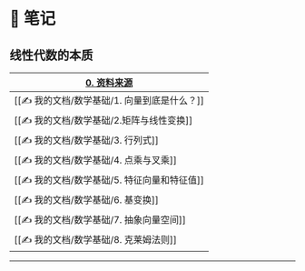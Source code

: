 # 📒 笔记

## 线性代数的本质

| [0. 资料来源](✍️%20我的文档/数学基础/0.%20资料来源.md) |
| -------------------------------------- |
| [[✍️ 我的文档/数学基础/1. 向量到底是什么？]]           |
| [[✍️ 我的文档/数学基础/2.矩阵与线性变换]]             |
| [[✍️ 我的文档/数学基础/3. 行列式]]                |
| [[✍️ 我的文档/数学基础/4. 点乘与叉乘]]              |
| [[✍️ 我的文档/数学基础/5. 特征向量和特征值]]           |
| [[✍️ 我的文档/数学基础/6. 基变换]]                |
| [[✍️ 我的文档/数学基础/7. 抽象向量空间]]             |
| [[✍️ 我的文档/数学基础/8. 克莱姆法则]]<br>          |

---


